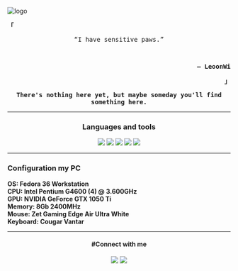 ![logo](https://i.imgur.com/KcXSRCu.png)

<p align="left"><strong><samp>「</samp></strong></p><p align="center">
    <samp>
      “I have sensitive paws.”
    </samp>
</p>
<br>
<p align="right"><strong><samp>― LeoonWi</samp></strong></p>
<p align="right"><strong><samp>」</samp></strong></p>

<p align="center"><strong><samp>There's nothing here yet, but maybe someday you'll find something here.</samp></strong></p><hr>

<div align="center">

<h3>Languages and tools</h3>

[![](https://img.shields.io/badge/-Fedora-blue?&style=flat&logo=fedora&logoColor=white)](https://getfedora.org/ru/workstation/download/) [![](https://img.shields.io/badge/-Visual%20Studio%20Code-blue?&style=flat&logo=visualstudiocode&logoColor=white)](https://code.visualstudio.com/) [![](https://img.shields.io/badge/-C++-blue?&style=flat&logo=cplusplus&logoColor=white)](https://ru.wikipedia.org/wiki/C%2B%2B) [![](https://img.shields.io/badge/-HTML-blue?&style=flat&logo=html5&logoColor=white)](https://ru.wikipedia.org/wiki/HTML5) [![](https://img.shields.io/badge/-CSS-blue?&style=flat&logo=css3&logoColor=white)](https://ru.wikipedia.org/wiki/CSS)
</div>

<hr>

<h3>Configuration my PC</h3>
<p><strong>OS: Fedora 36 Workstation<br>
CPU: Intel Pentium G4600 (4) @ 3.600GHz<br>
GPU: NVIDIA GeForce GTX 1050 Ti<br>
Memory: 8Gb 2400MHz<br>
Mouse: Zet Gaming Edge Air Ultra White<br>
Keyboard: Cougar Vantar</strong></p>
<hr>

<div align="center">

<h4>#Connect with me</h4>

[![](https://img.shields.io/badge/-ВКонтакте-blue?&style=flat&logo=vk&logoColor=white)](https://vk.com/leoonnnwi) [![](https://img.shields.io/badge/-Telegram-blue?&style=flat&logo=telegram&logoColor=white)](https://t.me/LeoonWi)
</div>
